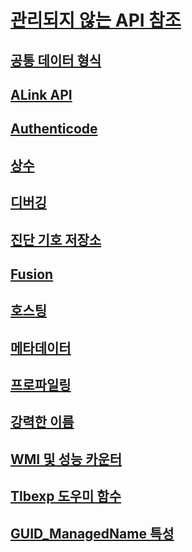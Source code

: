 # [관리되지 않는 API 참조](index.md)
## [공통 데이터 형식](common-data-types-unmanaged-api-reference.md)
## [ALink API](alink/)
## [Authenticode](authenticode/)
## [상수](constants-unmanaged-api-reference.md)
## [디버깅](debugging/)
## [진단 기호 저장소](diagnostics/)
## [Fusion](fusion/)
## [호스팅](hosting/)
## [메타데이터](metadata/)
## [프로파일링](profiling/)
## [강력한 이름](strong-naming/)
## [WMI 및 성능 카운터](wmi/)
## [Tlbexp 도우미 함수](tlbexp/)
## [GUID_ManagedName 특성](guid-managedname-attribute.md)
